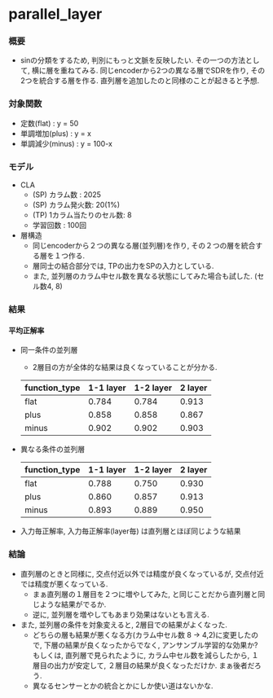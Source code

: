parallel_layer
====

### 概要
+ sinの分類をするため, 判別にもっと文脈を反映したい. その一つの方法として, 横に層を重ねてみる. 同じencoderから2つの異なる層でSDRを作り, その2つを統合する層を作る. 直列層を追加したのと同様のことが起きると予想.

### 対象関数
+ 定数(flat)     : y = 50
+ 単調増加(plus)  : y = x
+ 単調減少(minus) : y = 100-x

### モデル
+ CLA
  + (SP) カラム数    : 2025
  + (SP) カラム発火数: 20(1%)
  + (TP) 1カラム当たりのセル数: 8
  + 学習回数 : 100回
+ 層構造
  + 同じencoderから２つの異なる層(並列層)を作り, その２つの層を統合する層を１つ作る.
  + 層同士の結合部分では, TPの出力をSPの入力としている.
  + また, 並列層のカラム中セル数を異なる状態にしてみた場合も試した. (セル数4, 8)


### 結果
#### 平均正解率
+ 同一条件の並列層
  + 2層目の方が全体的な結果は良くなっていることが分かる.

  | function_type | 1-1 layer | 1-2 layer | 2 layer |
  | -----         | -----     | -----     | -----   |
  | flat          | 0.784     | 0.784     | 0.913   |
  | plus          | 0.858     | 0.858     | 0.867   |
  | minus         | 0.902     | 0.902     | 0.903   |

+ 異なる条件の並列層

  | function_type | 1-1 layer | 1-2 layer | 2 layer |
  | -----         | -----     | -----     | -----   |
  | flat          | 0.788     | 0.750     | 0.930  |
  | plus          | 0.860     | 0.857     | 0.913  |
  | minus         | 0.893     | 0.889     | 0.950  |

+ 入力毎正解率, 入力毎正解率(layer毎) は直列層とほぼ同じような結果

### 結論
+ 直列層のときと同様に, 交点付近以外では精度が良くなっているが, 交点付近では精度が悪くなっている.
  + まぁ直列層の１層目を２つに増やしてみた, と同じことだから直列層と同じような結果がでるか.
  + 逆に, 並列層を増やしてもあまり効果はないとも言える.
+ また, 並列層の条件を対象変えると, 2層目での結果がよくなった.
  + どちらの層も結果が悪くなる方(カラム中セル数 8 -> 4,2)に変更したので, 下層の結果が良くなったからでなく, アンサンブル学習的な効果か? もしくは, 直列層で見られたように, カラム中セル数を減らしたから, １層目の出力が安定して, ２層目の結果が良くなっただけか. まぁ後者だろう.
  + 異なるセンサーとかの統合とかにしか使い道はないかな.

